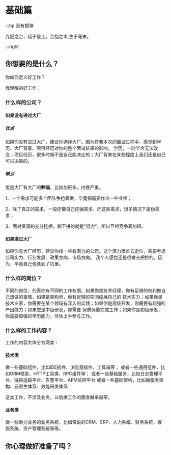 # 基础篇

:::tip 没有银弹

九层之台，起于垒土。合抱之木,生于毫末。

:::right

## 你想要的是什么？

你如何定义好工作？

我理解的好工作：
  
  

### 什么样的公司？

#### 如果没有进过大厂

##### 优点

如果你没有进过大厂，建议你选择大厂。因为在我本次的面试过程中，感觉到学历、大厂背景、项目经历对你的整个面试结果的影响。
学历，一时半会无法改变；项目经历，很多时候不是自己能决定的；大厂背景在某些程度上我们还是自己可以决策的。

##### 缺点

但是大厂有大厂的**弊端**，比如加班多，内卷严重。

1、一个需求可能多个团队争抢着做，毕竟都需要作出一些业绩；

2、除了真正的需求，一般还要自己挖掘需求，而这些需求，很多情况下是伪需求；

3、面对资源的充分挖掘，剩下拼的就是"努力"，所以互相竞争着加班。

#### 如果进过大厂

如果你有大厂经历，建议你找一些有潜力的公司。这个潜力很难去定位，需要考虑公司实力、行业发展、政策方向、市场方向。
我个人感觉还是很难去把控的。因为，毕竟自己也跌到了坑里。



### 什么样的岗位？

不同的岗位，代表你有不同的工作权限。如果你是技术经理，你有足够的权利做自己想做的事情，如果是架构师，你有足够的空间施展自己的
技术实力；如果你是技术专家，你需要在某个领域有深入的实践；如果你是高级开发，你需要有超强的产出能力；如果您是中级研发，你需要
保质保量完成工作；如果你是初级研发，你需要超强的学历能力，尽快上手参与工作。


### 什么样的工作内容？

工作的内容大体分为两类：
#### 技术类

做一些基础组件，比如IDE插件、浏览器插件、工具箱等；
或者一些通用组件，比如ORM框架、HTTP工具类、RPC组件等；
或者一些基础服务，比如日志管理平台、链路追踪平台、告警平台、APM监控平台
或者一些基础架构，比如微服务架构、云原生体系、效能研发体系

这类工作，不涉及业务。以后换工作的面会越来越窄。

#### 业务类

做一些助力业务的业务系统，比如常说的CRM、ERP、人力系统、财务系统、客服系统、资产管理系统等等。


## 你心理做好准备了吗？



